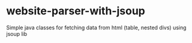 # website-parser-with-jsoup
Simple java classes for fetching data from html (table, nested divs) using jsoup lib
